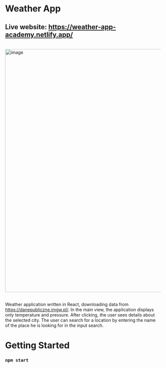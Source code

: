 # Weather App
## Live website: https://weather-app-academy.netlify.app/
<br>

<img width="785" alt="image" src="https://github.com/MariuszRozycki/weather-app/assets/55709542/a221fa2b-eb6d-4d90-97ed-acfa734b96c8">

<br>
<br>

Weather application written in React, downloading data from https://danepubliczne.imgw.pl/. In the main view, the application displays only temperature and pressure. After clicking, the user sees details about the selected city.
The user can search for a location by entering the name of the place he is looking for in the input search.

# Getting Started

### `npm start`
